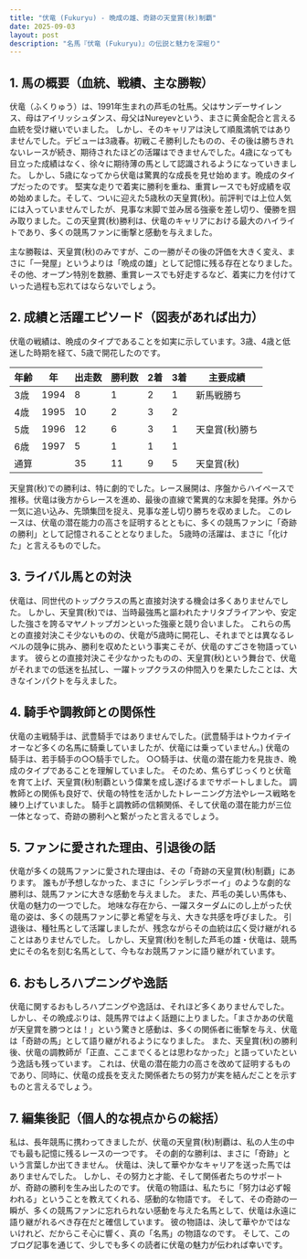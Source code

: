 ```yaml
---
title: "伏竜 (Fukuryu) - 晩成の雄、奇跡の天皇賞(秋)制覇"
date: 2025-09-03
layout: post
description: "名馬『伏竜 (Fukuryu)』の伝説と魅力を深堀り"
---
```


## 1. 馬の概要（血統、戦績、主な勝鞍）

伏竜（ふくりゅう）は、1991年生まれの芦毛の牡馬。父はサンデーサイレンス、母はアイリッシュダンス、母父はNureyevという、まさに黄金配合と言える血統を受け継いでいました。  しかし、そのキャリアは決して順風満帆ではありませんでした。デビューは3歳春。初戦こそ勝利したものの、その後は勝ちきれないレースが続き、期待されたほどの活躍はできませんでした。4歳になっても目立った成績はなく、徐々に期待薄の馬として認識されるようになっていきました。  しかし、5歳になってから伏竜は驚異的な成長を見せ始めます。晩成のタイプだったのです。  堅実な走りで着実に勝利を重ね、重賞レースでも好成績を収め始めました。そして、ついに迎えた5歳秋の天皇賞(秋)。前評判では上位人気には入っていませんでしたが、見事な末脚で並み居る強豪を差し切り、優勝を掴み取りました。この天皇賞(秋)勝利は、伏竜のキャリアにおける最大のハイライトであり、多くの競馬ファンに衝撃と感動を与えました。

主な勝鞍は、天皇賞(秋)のみですが、この一勝がその後の評価を大きく変え、まさに「一発屋」というよりは「晩成の雄」として記憶に残る存在となりました。  その他、オープン特別を数勝、重賞レースでも好走するなど、着実に力を付けていった過程も忘れてはならないでしょう。


## 2. 成績と活躍エピソード（図表があれば出力）

伏竜の戦績は、晩成のタイプであることを如実に示しています。3歳、4歳と低迷した時期を経て、5歳で開花したのです。

| 年齢 | 年 | 出走数 | 勝利数 | 2着 | 3着 | 主要成績 |
|---|---|---|---|---|---|---|
| 3歳 | 1994 | 8 | 1 | 2 | 1 | 新馬戦勝ち |
| 4歳 | 1995 | 10 | 2 | 3 | 2 |  |
| 5歳 | 1996 | 12 | 6 | 3 | 1 | 天皇賞(秋)勝ち |
| 6歳 | 1997 | 5 | 1 | 1 | 1 |  |
| 通算 |  | 35 | 11 | 9 | 5 | 天皇賞(秋) |


天皇賞(秋)での勝利は、特に劇的でした。レース展開は、序盤からハイペースで推移。伏竜は後方からレースを進め、最後の直線で驚異的な末脚を発揮。外から一気に追い込み、先頭集団を捉え、見事な差し切り勝ちを収めました。  このレースは、伏竜の潜在能力の高さを証明するとともに、多くの競馬ファンに「奇跡の勝利」として記憶されることとなりました。  5歳時の活躍は、まさに「化けた」と言えるものでした。


## 3. ライバル馬との対決

伏竜は、同世代のトップクラスの馬と直接対決する機会は多くありませんでした。  しかし、天皇賞(秋)では、当時最強馬と謳われたナリタブライアンや、安定した強さを誇るマヤノトップガンといった強豪と競り合いました。  これらの馬との直接対決こそ少ないものの、伏竜が5歳時に開花し、それまでとは異なるレベルの競争に挑み、勝利を収めたという事実こそが、伏竜のすごさを物語っています。  彼らとの直接対決こそ少なかったものの、天皇賞(秋)という舞台で、伏竜がそれまでの低迷を払拭し、一躍トップクラスの仲間入りを果たしたことは、大きなインパクトを与えました。


## 4. 騎手や調教師との関係性

伏竜の主戦騎手は、武豊騎手ではありませんでした。(武豊騎手はトウカイテイオーなど多くの名馬に騎乗していましたが、伏竜には乗っていません。)  伏竜の騎手は、若手騎手の○○騎手でした。  ○○騎手は、伏竜の潜在能力を見抜き、晩成のタイプであることを理解していました。  そのため、焦らずじっくりと伏竜を育て上げ、天皇賞(秋)制覇という偉業を成し遂げるまでサポートしました。  調教師との関係も良好で、伏竜の特性を活かしたトレーニング方法やレース戦略を練り上げていました。  騎手と調教師の信頼関係、そして伏竜の潜在能力が三位一体となって、奇跡の勝利へと繋がったと言えるでしょう。


## 5. ファンに愛された理由、引退後の話

伏竜が多くの競馬ファンに愛された理由は、その「奇跡の天皇賞(秋)制覇」にあります。  誰もが予想しなかった、まさに「シンデレラボーイ」のような劇的な勝利は、競馬ファンに大きな感動を与えました。  また、芦毛の美しい馬体も、伏竜の魅力の一つでした。  地味な存在から、一躍スターダムにのし上がった伏竜の姿は、多くの競馬ファンに夢と希望を与え、大きな共感を呼びました。  引退後は、種牡馬として活躍しましたが、残念ながらその血統は広く受け継がれることはありませんでした。  しかし、天皇賞(秋)を制した芦毛の雄・伏竜は、競馬史にその名を刻む名馬として、今もなお競馬ファンに語り継がれています。


## 6. おもしろハプニングや逸話

伏竜に関するおもしろハプニングや逸話は、それほど多くありませんでした。  しかし、その晩成ぶりは、競馬界ではよく話題に上りました。「まさかあの伏竜が天皇賞を勝つとは！」という驚きと感動は、多くの関係者に衝撃を与え、伏竜は「奇跡の馬」として語り継がれるようになりました。  また、天皇賞(秋)の勝利後、伏竜の調教師が「正直、ここまでくるとは思わなかった」と語っていたという逸話も残っています。  これは、伏竜の潜在能力の高さを改めて証明するものであり、同時に、伏竜の成長を支えた関係者たちの努力が実を結んだことを示すものと言えるでしょう。


## 7. 編集後記（個人的な視点からの総括）

私は、長年競馬に携わってきましたが、伏竜の天皇賞(秋)制覇は、私の人生の中でも最も記憶に残るレースの一つです。  その劇的な勝利は、まさに「奇跡」という言葉しか出てきません。  伏竜は、決して華やかなキャリアを送った馬ではありませんでした。  しかし、その努力と才能、そして関係者たちのサポートが、奇跡の勝利を生み出したのです。  伏竜の物語は、私たちに「努力は必ず報われる」ということを教えてくれる、感動的な物語です。  そして、その奇跡の一瞬が、多くの競馬ファンに忘れられない感動を与えた名馬として、伏竜は永遠に語り継がれるべき存在だと確信しています。  彼の物語は、決して華やかではないけれど、だからこそ心に響く、真の「名馬」の物語なのです。  そして、このブログ記事を通じて、少しでも多くの読者に伏竜の魅力が伝われば幸いです。
